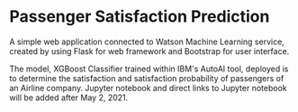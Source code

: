 # Passenger Satisfaction Prediction

A simple web application connected to Watson Machine Learning service, created by using Flask for web framework and Bootstrap for user interface.  

The model, XGBoost Classifier trained within IBM's AutoAI tool, deployed is to determine the satisfaction and satisfaction probability of passengers of an Airline company.
Jupyter notebook and direct links to Jupyter notebook will be added after May 2, 2021.
